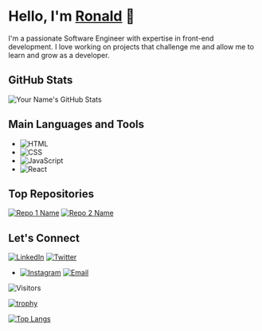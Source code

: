 <!-- Your Name -->
# Hello, I'm [Ronald](https://yourwebsite.com) 👋

<!-- A short introduction about yourself -->
I'm a passionate Software Engineer with expertise in front-end development. I love working on projects that challenge me and allow me to learn and grow as a developer.

<!-- GitHub Stats -->
## GitHub Stats

![Your Name's GitHub Stats](https://github-readme-stats.vercel.app/api?username=mj-e-boc&show_icons=true&theme=radical)

<!-- Main Languages and Tools -->
## Main Languages and Tools

- ![HTML](https://img.shields.io/badge/-HTML-E34F26?style=flat&logo=html5&logoColor=white)
- ![CSS](https://img.shields.io/badge/-CSS-1572B6?style=flat&logo=css3&logoColor=white)
- ![JavaScript](https://img.shields.io/badge/-JavaScript-F7DF1E?style=flat&logo=javascript&logoColor=black)
- ![React](https://img.shields.io/badge/-React-61DAFB?style=flat&logo=react&logoColor=black)


<!-- Top Repositories -->
## Top Repositories
[![Repo 1 Name](https://github-readme-stats.vercel.app/api/pin/?username=mj-e-boc&repo=To-Do-List&theme=radical)](https://github.com/mj-e-boc/To-Do-List)
[![Repo 2 Name](https://github-readme-stats.vercel.app/api/pin/?username=mj-e-boc&repo=Awesome-Books&theme=radical)](https://github.com/mj-e-boc/Awesome-Books)

<!-- Let's Connect -->
## Let's Connect

[![LinkedIn](https://img.shields.io/badge/-LinkedIn-0077B5?style=flat&logo=linkedin&logoColor=white)](https://www.linkedin.com/in/ronald-mjonono-86365988/)
[![Twitter](https://img.shields.io/badge/-Twitter-1DA1F2?style=flat&logo=twitter&logoColor=white)](https://twitter.com/MjononoRonald)
- [![Instagram](https://img.shields.io/badge/-Instagram-E4405F?style=flat&logo=instagram&logoColor=white)](https://www.instagram.com/mj_e_boc/)
[![Email](https://img.shields.io/badge/-Email-D14836?style=flat&logo=gmail&logoColor=white)](mailto:mjononoronald@gmail.com)

<!-- Visitors Counter -->
![Visitors](https://visitor-badge.glitch.me/badge?page_id=mj-e-boc.mj-e-boc)

<!-- GitHub Profile Trophy -->
[![trophy](https://github-profile-trophy.vercel.app/?username=mj-e-boc&theme=onedark)](https://github.com/ryo-ma/github-profile-trophy)

<!-- GitHub Extra Pins -->
[![Top Langs](https://github-readme-stats.vercel.app/api/top-langs/?username=mj-e-boc&theme=radical)](https://github.com/mj-e-boc/github-readme-stats)

